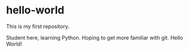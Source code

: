 # hello-world
This is my first repository.

Student here, learning Python. Hoping to get more familiar with git. 
Hello World!
